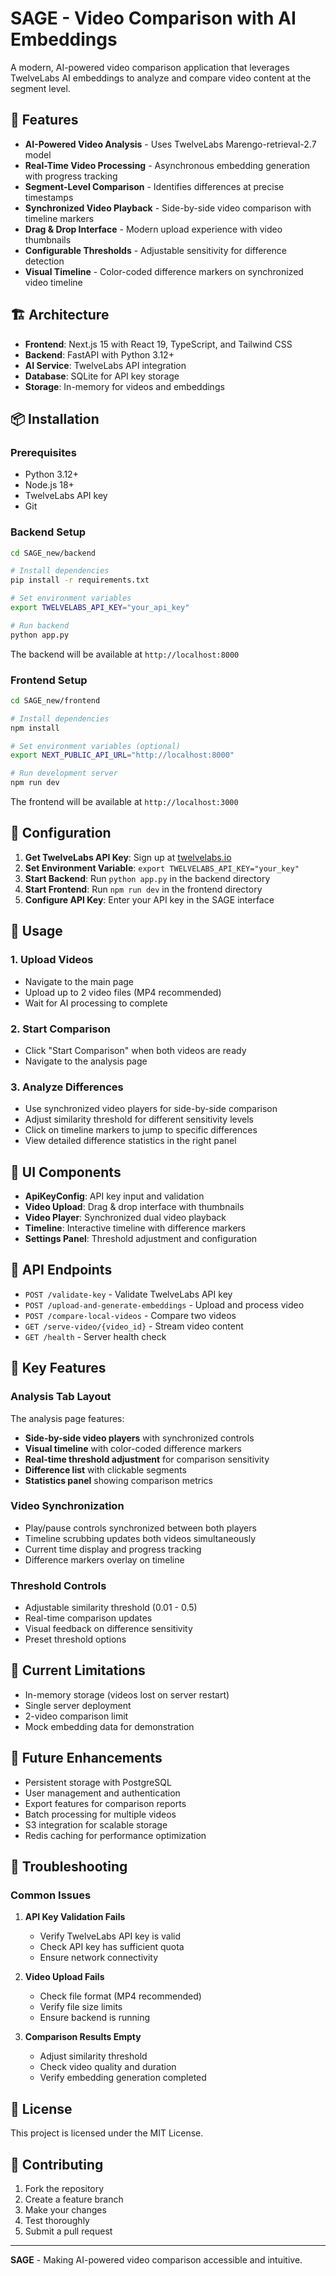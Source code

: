 # SAGE - Video Comparison with AI Embeddings

A modern, AI-powered video comparison application that leverages TwelveLabs AI embeddings to analyze and compare video content at the segment level.

## 🚀 Features

- **AI-Powered Video Analysis** - Uses TwelveLabs Marengo-retrieval-2.7 model
- **Real-Time Video Processing** - Asynchronous embedding generation with progress tracking
- **Segment-Level Comparison** - Identifies differences at precise timestamps
- **Synchronized Video Playback** - Side-by-side video comparison with timeline markers
- **Drag & Drop Interface** - Modern upload experience with video thumbnails
- **Configurable Thresholds** - Adjustable sensitivity for difference detection
- **Visual Timeline** - Color-coded difference markers on synchronized video timeline

## 🏗️ Architecture

- **Frontend**: Next.js 15 with React 19, TypeScript, and Tailwind CSS
- **Backend**: FastAPI with Python 3.12+
- **AI Service**: TwelveLabs API integration
- **Database**: SQLite for API key storage
- **Storage**: In-memory for videos and embeddings

## 📦 Installation

### Prerequisites

- Python 3.12+
- Node.js 18+
- TwelveLabs API key
- Git

### Backend Setup

```bash
cd SAGE_new/backend

# Install dependencies
pip install -r requirements.txt

# Set environment variables
export TWELVELABS_API_KEY="your_api_key"

# Run backend
python app.py
```

The backend will be available at `http://localhost:8000`

### Frontend Setup

```bash
cd SAGE_new/frontend

# Install dependencies
npm install

# Set environment variables (optional)
export NEXT_PUBLIC_API_URL="http://localhost:8000"

# Run development server
npm run dev
```

The frontend will be available at `http://localhost:3000`

## 🔑 Configuration

1. **Get TwelveLabs API Key**: Sign up at [twelvelabs.io](https://twelvelabs.io/)
2. **Set Environment Variable**: `export TWELVELABS_API_KEY="your_key"`
3. **Start Backend**: Run `python app.py` in the backend directory
4. **Start Frontend**: Run `npm run dev` in the frontend directory
5. **Configure API Key**: Enter your API key in the SAGE interface

## 📱 Usage

### 1. Upload Videos
- Navigate to the main page
- Upload up to 2 video files (MP4 recommended)
- Wait for AI processing to complete

### 2. Start Comparison
- Click "Start Comparison" when both videos are ready
- Navigate to the analysis page

### 3. Analyze Differences
- Use synchronized video players for side-by-side comparison
- Adjust similarity threshold for different sensitivity levels
- Click on timeline markers to jump to specific differences
- View detailed difference statistics in the right panel

## 🎨 UI Components

- **ApiKeyConfig**: API key input and validation
- **Video Upload**: Drag & drop interface with thumbnails
- **Video Player**: Synchronized dual video playback
- **Timeline**: Interactive timeline with difference markers
- **Settings Panel**: Threshold adjustment and configuration

## 🔧 API Endpoints

- `POST /validate-key` - Validate TwelveLabs API key
- `POST /upload-and-generate-embeddings` - Upload and process video
- `POST /compare-local-videos` - Compare two videos
- `GET /serve-video/{video_id}` - Stream video content
- `GET /health` - Server health check

## 🎯 Key Features

### Analysis Tab Layout
The analysis page features:
- **Side-by-side video players** with synchronized controls
- **Visual timeline** with color-coded difference markers
- **Real-time threshold adjustment** for comparison sensitivity
- **Difference list** with clickable segments
- **Statistics panel** showing comparison metrics

### Video Synchronization
- Play/pause controls synchronized between both players
- Timeline scrubbing updates both videos simultaneously
- Current time display and progress tracking
- Difference markers overlay on timeline

### Threshold Controls
- Adjustable similarity threshold (0.01 - 0.5)
- Real-time comparison updates
- Visual feedback on difference sensitivity
- Preset threshold options

## 🚧 Current Limitations

- In-memory storage (videos lost on server restart)
- Single server deployment
- 2-video comparison limit
- Mock embedding data for demonstration

## 🔮 Future Enhancements

- Persistent storage with PostgreSQL
- User management and authentication
- Export features for comparison reports
- Batch processing for multiple videos
- S3 integration for scalable storage
- Redis caching for performance optimization

## 🐛 Troubleshooting

### Common Issues

1. **API Key Validation Fails**
   - Verify TwelveLabs API key is valid
   - Check API key has sufficient quota
   - Ensure network connectivity

2. **Video Upload Fails**
   - Check file format (MP4 recommended)
   - Verify file size limits
   - Ensure backend is running

3. **Comparison Results Empty**
   - Adjust similarity threshold
   - Check video quality and duration
   - Verify embedding generation completed

## 📄 License

This project is licensed under the MIT License.

## 🤝 Contributing

1. Fork the repository
2. Create a feature branch
3. Make your changes
4. Test thoroughly
5. Submit a pull request

---

**SAGE** - Making AI-powered video comparison accessible and intuitive.
